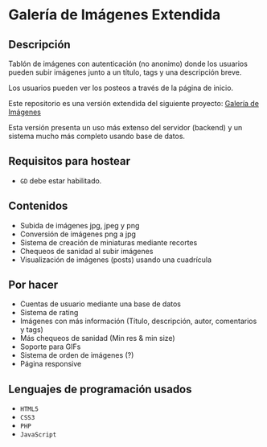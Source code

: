 # Galería de Imágenes Extendida

## Descripción
Tablón de imágenes con autenticación (no anonimo) donde los usuarios pueden subir imágenes junto a un título, tags y una descripción breve.

Los usuarios pueden ver los posteos a través de la página de inicio.

Este repositorio es una versión extendida del siguiente proyecto: [Galería de Imágenes](https://github.com/hddtomas/galeria-img)

Esta versión presenta un uso más extenso del servidor (backend) y un sistema mucho más completo usando base de datos.

## Requisitos para hostear
- ```GD``` debe estar habilitado.

## Contenidos
- Subida de imágenes jpg, jpeg y png
- Conversión de imágenes png a jpg
- Sistema de creación de miniaturas mediante recortes
- Chequeos de sanidad al subir imágenes
- Visualización de imágenes (posts) usando una cuadrícula 

## Por hacer
- Cuentas de usuario mediante una base de datos
- Sistema de rating
- Imágenes con más información (Título, descripción, autor, comentarios y tags)
- Más chequeos de sanidad (Min res & min size)
- Soporte para GIFs
- Sistema de orden de imágenes (?)
- Página responsive

## Lenguajes de programación usados
- ```HTML5```
- ```CSS3```
- ```PHP```
- ```JavaScript```

